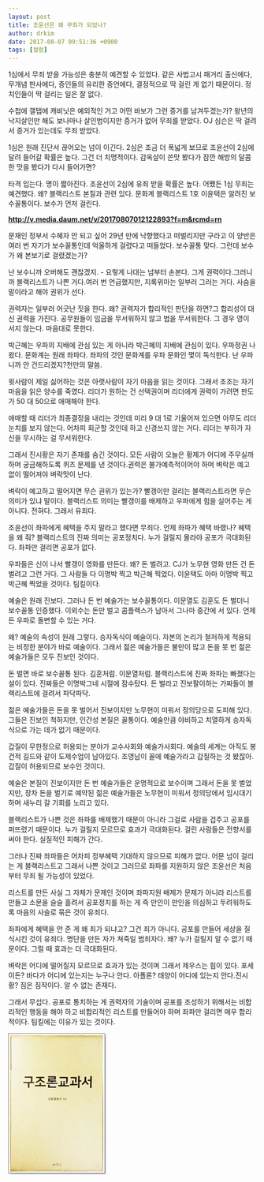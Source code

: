 ```yaml
---
layout: post
title: 조윤선은 왜 무죄가 되었나?
author: drkim
date: 2017-08-07 09:51:36 +0900
tags: [컬럼]
---
```

  


1심에서 무죄 받을 가능성은 충분히 예견할 수 있었다. 같은 사법고시 패거리 출신에다, 무개념 판사에다, 증인들의 유리한 증언에다, 결정적으로 딱 걸린 게 없기 때문이다. 정치인들이 딱 걸리는 일은 잘 없다.

  


수첩에 갤탭에 캐비닛은 예외적인 거고 어떤 바보가 그런 증거를 남겨두겠는가? 왕년의 낙지살인만 해도 보나마나 살인범이지만 증거가 없어 무죄를 받았다. OJ 심슨은 딱 걸려서 증거가 있는데도 무죄 받았다.

  


1심은 원래 진단서 끊어오는 넘이 이긴다. 2심은 조금 더 폭넓게 보므로 조윤선이 2심에 달려 들어갈 확률은 높다. 그건 더 치명적이다. 감옥살이 쓴맛 봤다가 잠깐 해방의 달콤한 맛을 봤다가 다시 들어가면? 

  


타격 입는다. 명이 짧아진다. 조윤선이 2심에 유죄 받을 확률은 높다. 어쨌든 1심 무죄는 예견했다. 왜? 블랙리스트 본질과 관련 있다. 문화계 블랙리스트 1호 이윤택은 알려진 보수꼴통이다. 보수가 먼저 걸린다.

  



**http://v.media.daum.net/v/20170807012122893?f=m&rcmd=rn**

  


문재인 정부서 수혜자 안 되고 싶어 29년 만에 낙향했다고 떠벌리지만 구라고 이 양반은 여러 번 자기가 보수꼴통인데 억울하게 걸렸다고 떠들었다. 보수꼴통 맞다. 그런데 보수가 왜 본보기로 걸렸겠는가?

  


난 보수니까 오버해도 괜찮겠지. - 요렇게 나대는 넘부터 손본다. 그게 권력이다.그러니까 블랙리스트가 나쁜 거다.여러 번 언급했지만, 지록위마는 일부러 그러는 거다. 사슴을 말이라고 해야 권위가 선다.



권력자는 일부러 어긋난 짓을 한다. 왜? 권력자가 합리적인 판단을 하면?그 합리성이 대신 권력을 가진다. 공무원들이 임금을 무서워하지 않고 법을 무서워한다. 그 경우 영이 서지 않는다. 마음대로 못한다.

  


박근혜는 우파의 지배에 관심 있는 게 아니라 박근혜의 지배에 관심이 있다. 우파정권 나왔다. 문화계는 원래 좌파다. 좌파의 것인 문화계를 우파 문화인 몇이 독식한다. 난 우파니까 안 건드리겠지?천만의 말씀.



윗사람이 제일 싫어하는 것은 아랫사람이 자기 마음을 읽는 것이다. 그래서 조조는 자기 마음을 읽은 양수를 죽였다. 리더가 원하는 건 선택권이며 리더에게 권력이 가려면 판도가 50 대 50으로 애매해야 한다.

  


애매할 때 리더가 최종결정을 내리는 것인데 미리 9 대 1로 기울어져 있으면 아무도 리더 눈치를 보지 않는다. 어차피 회군할 것인데 하고 신경쓰지 않는 거다. 리더는 부하가 자신을 무시하는 걸 무서워한다.

  


그래서 진시황은 자기 존재를 숨긴 것이다. 모든 사람이 오늘은 황제가 어디에 주무실까 하며 궁금해하도록 퀴즈 문제를 낸 것이다.권력은 불가예측적이어야 하며 벼락은 예고 없이 떨어져야 벼락맛이 난다.

  


벼락이 예고하고 떨어지면 무슨 권위가 있는가? 빨갱이만 걸리는 블랙리스트라면 무슨 의미가 있냐 말이다. 블랙리스트 의미는 빨갱이를 배제하고 우파에게 힘을 실어주는 게 아니다. 전혀다. 그래서 유죄다.

  


조윤선이 좌파에게 혜택을 주지 말라고 했다면 무죄다. 언제 좌파가 혜택 바랬나? 혜택을 왜 줘? 블랙리스트의 진짜 의미는 공포정치다. 누가 걸릴지 몰라야 공포가 극대화된다. 좌파만 걸리면 공포가 없다.

  


우파들은 신이 나서 빨갱이 영화를 만든다. 왜? 돈 벌려고. CJ가 노무현 영화 만든 건 돈 벌려고 그런 거다. 그 사람들 다 이명박 찍고 박근혜 찍었다. 이윤택도 아마 이명박 찍고 박근혜 찍었을 것이다. 팀킬이다.

  


예술은 원래 진보다. 그러나 돈 번 예술가는 보수꼴통이다. 이문열도 김훈도 돈 벌더니 보수꼴통 인증했다. 이외수는 돈만 벌고 콤플렉스가 남아서 그나마 중간에 서 있다. 언제든 우파로 돌변할 수 있는 거다.

  


왜? 예술의 속성이 원래 그렇다. 승자독식이 예술이다. 자본의 논리가 철저하게 적용되는 비정한 분야가 바로 예술이다. 그래서 젊은 예술가들은 불만이 많고 돈을 못 번 젊은 예술가들은 모두 진보인 것이다.

  


돈 벌면 바로 보수꼴통 된다. 김훈처럼. 이문열처럼. 블랙리스트에 진짜 좌파는 빠졌다는 설이 있다. 진짜들은 이명박그네 시절에 잠수탔다. 돈 벌라고 진보팔이하는 가짜들이 블랙리스트에 걸려서 파닥파닥.

  


젊은 예술가들은 돈을 못 벌어서 진보이지만 노무현이 미워서 정의당으로 도피해 있다. 그들은 진보인 척하지만, 인간성 본질은 꼴통이다. 예술만큼 야비하고 치열하게 승자독식으로 가는 데가 없기 때문이다.

  


갑질이 무한정으로 허용되는 분야가 교수사회와 예술가사회다. 예술의 세계는 아직도 봉건적 길드와 같이 도제수업이 남아있다. 조영남이 꼴에 예술가라고 갑질하는 것 봤잖아. 갑질이 허용되므로 보수인 것이다.

  


예술은 본질이 진보이지만 돈 번 예술가들은 운명적으로 보수이며 그래서 돈을 못 벌었지만, 장차 돈을 벌기로 예약된 젊은 예술가들은 노무현이 미워서 정의당에서 임시대기하며 새누리 갈 기회를 노리고 있다.

  


블랙리스트가 나쁜 것은 좌파를 배제했기 때문이 아니라 그걸로 사람을 겁주고 공포를 퍼뜨렸기 때문이다. 누가 걸릴지 모르므로 효과가 극대화된다. 걸린 사람들은 전향서를 써야 한다. 실질적인 피해가 간다.

  


그러나 진짜 좌파들은 어차피 정부혜택 기대하지 않으므로 피해가 없다. 어문 넘이 걸리는 게 블랙리스트고 그래서 나쁜 것이고 그러므로 좌파를 지원하지 않은 조윤선은 처음부터 무죄 될 가능성이 있었다.

  


리스트를 만든 사실 그 자체가 문제인 것이며 좌파지원 배제가 문제가 아니라 리스트를 만들고 소문을 슬슬 흘려서 공포정치를 하는 게 즉 만인이 만인을 의심하고 두려워하도록 마음의 사슬로 묶은 것이 유죄다.

  


좌파에게 혜택을 안 준 게 왜 죄가 되냐고? 그건 죄가 아니다. 공포를 만들어 세상을 질식시킨 것이 유죄다. 명단을 만든 자가 쳐죽일 범죄자다. 왜? 누가 걸릴지 알 수 없기 때문이다. 그럴 때 효과는 더 극대화된다.

  


벼락은 어디에 떨어질지 모르므로 효과가 있는 것이며 그래서 제우스는 힘이 있다. 포세이돈? 바다가 어디에 있는지는 누구나 안다. 아폴론? 태양이 어디에 있는지 안다.진시황? 짐은 짐작이다. 알 수 없는 존재다.

  


그래서 무섭다. 공포로 통치하는 게 권력자의 기술이며 공포를 조성하기 위해서는 비합리적인 행동을 해야 하고 비합리적인 리스트를 만들어야 하며 좌파만 걸리면 매우 합리적이다. 팀킬에는 이유가 있는 것이다.

  



![](/files/attach/images/199/010/873/0.jpg)